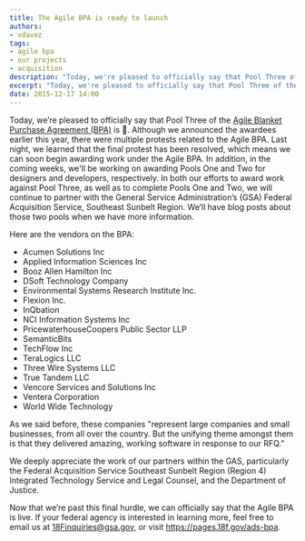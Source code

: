 ```yaml
---
title: The Agile BPA is ready to launch
authors:
- vdavez
tags:
- agile bpa
- our projects
- acquisition
description: "Today, we're pleased to officially say that Pool Three of the Agile BPA is ready to launch. Although we announced the awardees earlier this year, there were multiple protests related to the Agile BPA. Last night, we learned that the final protest has been resolved."
excerpt: "Today, we're pleased to officially say that Pool Three of the Agile BPA is ready to launch. Although we announced the awardees earlier this year, there were multiple protests related to the Agile BPA. Last night, we learned that the final protest has been resolved."
date: 2015-12-17 14:00
---
```

Today, we’re pleased to officially say that Pool Three of the [Agile Blanket Purchase Agreement (BPA)](https://18f.gsa.gov/2015/08/28/announcing-the-agile-BPA-awards/) is :rocket:. Although we announced the awardees earlier this year, there were multiple protests related to the Agile BPA. Last night, we learned that the final protest has been resolved, which means we can soon begin awarding work under the Agile BPA. In addition, in the coming weeks, we'll be working on awarding Pools One and Two for designers and developers, respectively. In both our efforts to award work against Pool Three, as well as to complete Pools One and Two, we will continue to partner with the General Service Administration’s (GSA) Federal Acquisition Service, Southeast Sunbelt Region. We’ll have blog posts about those two pools when we have more information.

Here are the vendors on the BPA:

* Acumen Solutions Inc
* Applied Information Sciences Inc
* Booz Allen Hamilton Inc
* DSoft Technology Company
* Environmental Systems Research Institute Inc.
* Flexion Inc.
* InQbation
* NCI Information Systems Inc
* PricewaterhouseCoopers Public Sector LLP
* SemanticBits
* TechFlow Inc
* TeraLogics LLC
* Three Wire Systems LLC
* True Tandem LLC
* Vencore Services and Solutions Inc
* Ventera Corporation
* World Wide Technology

As we said before, these companies "represent large companies and small businesses, from all over the country. But the unifying theme amongst them is that they delivered amazing, working software in response to our RFQ."

We deeply appreciate the work of our partners within the GAS, particularly the Federal Acquisition Service Southeast Sunbelt Region (Region 4) Integrated Technology Service and Legal Counsel, and the Department of Justice.

Now that we’re past this final hurdle, we can officially say that the Agile BPA is live. If your federal agency is interested in learning more, feel free to email us at 18Finquiries@gsa.gov, or visit https://pages.18f.gov/ads-bpa.
